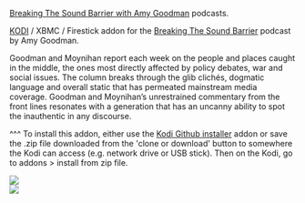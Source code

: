 <a href="https://www.democracynow.org/">Breaking The Sound Barrier with Amy Goodman</a> podcasts.<br>

<a href="kodi.tv">KODI<a> / XBMC / Firestick addon for the <a href="https://www.democracynow.org/">Breaking The Sound Barrier</a> podcast by Amy Goodman.<br>

Goodman and Moynihan report each week on the people and places caught in the middle, the ones most directly affected by policy debates, war and social issues. The column breaks through the glib clichés, dogmatic language and overall static that has permeated mainstream media coverage. Goodman and Moynihan’s unrestrained commentary from the front lines resonates with a generation that has an uncanny ability to spot the inauthentic in any discourse.<br>

^^^ To install this addon, either use the <a href="https://www.tvaddons.co/github-browser-kodi/">Kodi Github installer</a> addon or save the .zip file downloaded from the 'clone or download' button to somewhere the Kodi can access (e.g. network drive or USB stick). Then on the Kodi, go to addons > install from zip file.<br>

<img src="https://assets.democracynow.org/assets/DN-Podcast-COLUMN-5ff70bc188c20bfccd925450bf206e9ee57b1b2b2f6af596f601b6fdfb007055.jpg">
<br><a href="http://www.kodi.tv"><img src="https://kodi.tv/sites/default/files/page/field_image/about--devices.jpg">
